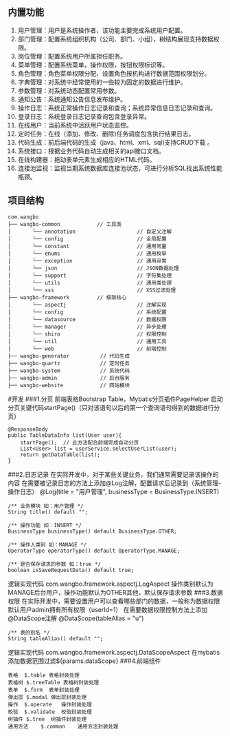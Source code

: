 ## 内置功能

1.  用户管理：用户是系统操作者，该功能主要完成系统用户配置。
2.  部门管理：配置系统组织机构（公司、部门、小组），树结构展现支持数据权限。
3.  岗位管理：配置系统用户所属担任职务。
4.  菜单管理：配置系统菜单，操作权限，按钮权限标识等。
5.  角色管理：角色菜单权限分配、设置角色按机构进行数据范围权限划分。
6.  字典管理：对系统中经常使用的一些较为固定的数据进行维护。
7.  参数管理：对系统动态配置常用参数。
8.  通知公告：系统通知公告信息发布维护。
9.  操作日志：系统正常操作日志记录和查询；系统异常信息日志记录和查询。
10. 登录日志：系统登录日志记录查询包含登录异常。
11. 在线用户：当前系统中活跃用户状态监控。
12. 定时任务：在线（添加、修改、删除)任务调度包含执行结果日志。
13. 代码生成：前后端代码的生成（java、html、xml、sql)支持CRUD下载 。
14. 系统接口：根据业务代码自动生成相关的api接口文档。
15. 在线构建器：拖动表单元素生成相应的HTML代码。
16. 连接池监视：监视当期系统数据库连接池状态，可进行分析SQL找出系统性能瓶颈。

## 项目结构
```
com.wangbo     
├── wangbo-common            // 工具类
│       └── annotation                    // 自定义注解
│       └── config                        // 全局配置
│       └── constant                      // 通用常量
│       └── enums                         // 通用枚举
│       └── exception                     // 通用异常
│       └── json                          // JSON数据处理
│       └── support                       // 字符集处理
│       └── utils                         // 通用类处理
│       └── xss                           // XSS过滤处理
├── wangbo-framework         // 框架核心
│       └── aspectj                       // 注解实现
│       └── config                        // 系统配置
│       └── datasource                    // 数据权限
│       └── manager                       // 异步处理
│       └── shiro                         // 权限控制
│       └── util                          // 通用工具
│       └── web                           // 前端控制
├── wangbo-generator          // 代码生成
├── wangbo-quartz             // 定时任务
├── wangbo-system             // 系统代码
├── wangbo-admin              // 后台服务
├── wangbo-website            // 网站模块
```
#开发
###1.分页
前端表格Bootstrap Table，Mybatis分页插件PageHelper
启动分页关键代码startPage()（只对该语句以后的第一个查询语句得到的数据进行分页）
```
@ResponseBody
public TableDataInfo list(User user){
    startPage();  // 此方法配合前端完成自动分页
    List<User> list = userService.selectUserList(user);
    return getDataTable(list);
}
```
###2.日志记录
在实际开发中，对于某些关键业务，我们通常需要记录该操作的内容
在需要被记录日志的方法上添加@Log注解，配置请求后记录到（系统管理-操作日志）
@Log(title = "用户管理", businessType = BusinessType.INSERT)
```
/** 业务模块 如：用户管理 */
String title() default "";

/** 操作功能 如：INSERT */
BusinessType businessType() default BusinessType.OTHER;

/** 操作人类别 如：MANAGE */
OperatorType operatorType() default OperatorType.MANAGE;

/** 是否保存请求的参数 如：true */
boolean isSaveRequestData() default true;
```
逻辑实现代码 com.wangbo.framework.aspectj.LogAspect
操作类别默认为MANAGE后台用户，操作功能默认为OTHER其他，默认保存请求参数
###3.数据权限
在实际开发中，需要设置用户可以查看哪些部门的数据，一般称为数据权限
默认用户admin拥有所有权限（userId=1）
在需要数据权限控制方法上添加@DataScope注解
@DataScope(tableAlias = "u")
```
/** 表的别名 */
String tableAlias() default "";
```
逻辑实现代码 com.wangbo.framework.aspectj.DataScopeAspect
在mybatis添加数据范围过滤${params.dataScope}
###4.前端组件
```
表格	$.table	表格封装处理
表格树	$.treeTable	表格树封装处理
表单	$.form	表单封装处理
弹出层	$.modal	弹出层封装处理
操作	$.operate	操作封装处理
校验	$.validate	校验封装处理
树插件	$.tree	树插件封装处理
通用方法	$.common	通用方法封装处理
```
